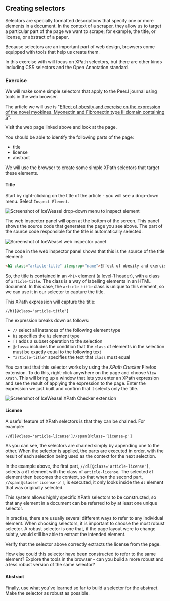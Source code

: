 ## Creating selectors

Selectors are specially formatted descriptions that specify one or more elements in a document. In the context of a scraper, they allow us to target a particular part of the page we want to scrape; for example, the title, or license, or abstract of a paper.

Because selectors are an important part of web design, browsers come equipped with tools that help us create them.

In this exercise with will focus on XPath selectors, but there are other kinds including CSS selectors and the Open Annotation standard.

### Exercise

We will make some simple selectors that apply to the PeerJ journal using tools in the web browser.

The article we will use is "[Effect of obesity and exercise on the expression of the novel myokines, Myonectin and Fibronectin type III domain containing 5](https://peerj.com/articles/605/)".

Visit the web page linked above and look at the page.

You should be able to identify the following parts of the page:

- title
- license
- abstract

We will use the browser to create some simple XPath selectors that target these elements.

#### Title

Start by right-clicking on the title of the article - you will see a drop-down menu. Select `Inspect Element`.

![Screenshot of IceWeasel drop-down menu to inspect element](http://rawgithub.com/ContentMine/ebi_workshop_20141006/sessions/6_scrapers/assets/selectors_1.png)

The web inspector panel will open at the bottom of the screen. This panel shows the source code that generates the page you see above. The part of the source code responsible for the title is automatically selected.

![Screenshot of IceWeasel web inspector panel](http://rawgithub.com/ContentMine/ebi_workshop_20141006/sessions/6_scrapers/assets/selectors_1.png)

The code in the web inspector panel shows that this is the source of the title element:

```html
<h1 class="article-title" itemprop="name">Effect of obesity and exercise on the expression of the novel myokines, Myonectin and Fibronectin type III domain containing 5</h1>
```

So, the title is contained in an `<h1>` element (a level-1 header), with a class of `article-title`. The class is a way of labelling elements in an HTML document. In this case, the `article-title` class is unique to this element, so we can use it in our selector to capture the title.

This XPath expression will capture the title:

```xpath
//h1[@class="article-title"]
```

The expression breaks down as follows:

- `//` select all instances of the following element type
- `h1` specifies the `h1` element type
- `[]` adds a subset operation to the selection
- `@class=` includes the condition that the `class` of elements in the selection must be exactly equal to the following text
- `"article-title"` specifies the text that `class` must equal

You can test that this selector works by using the *XPath Checker* Firefox extension. To do this, right-click anywhere on the page and choose `View XPath`. This will bring up a window that lets you enter an XPath expression and see the result of applying the expression to the page. Enter the expression we just built and confirm that it selects only the title.

![Screenshot of IceWeasel XPath Checker extension ](http://rawgithub.com/ContentMine/ebi_workshop_20141006/sessions/6_scrapers/assets/selectors_3.png)

#### License

A useful feature of XPath selectors is that they can be chained. For example:

```xpath
//dl[@class='article-license']//span[@class='license-p']
```

As you can see, the selectors are chained simply by appending one to the other. When the selector is applied, the parts are executed in order, with the result of each selection being used as the context for the next selection.

In the example above, the first part, `//dl[@class='article-license']`, selects a `dl` element with the class of `article-license`. The selected `dl` element then becomes the context, so that when the second part, `//span[@class='license-p']`, is executed, it only looks inside the `dl` element that was originally selected.

This system allows highly specific XPath selectors to be constructed, so that any element in a document can be referred to by at least one unique selector.

In practise, there are usually several different ways to refer to any individual element. When choosing selectors, it is important to choose the most robust selector. A robust selector is one that, if the page layout were to change subtly, would still be able to extract the intended element.

Verify that the selector above correctly extracts the license from the page.

How else could this selector have been constructed to refer to the same element? Explore the tools in the browser - can you build a more robust and a less robust version of the same selector?

#### Abstract

Finally, use what you've learned so far to build a selector for the abstract. Make the selector as robust as possible.

